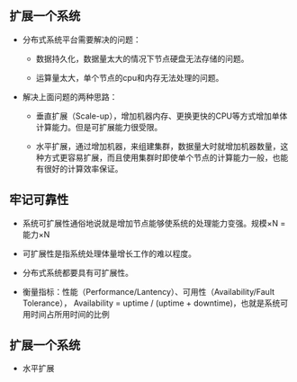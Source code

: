 ## 扩展一个系统

- 分布式系统平台需要解决的问题：

    - 数据持久化，数据量太大的情况下节点硬盘无法存储的问题。

    - 运算量太大，单个节点的cpu和内存无法处理的问题。

- 解决上面问题的两种思路：

    - 垂直扩展（Scale-up），增加机器内存、更换更快的CPU等方式增加单体计算能力。但是可扩展能力很受限。

    - 水平扩展，通过增加机器，来组建集群，数据量大时就增加机器数量，这种方式更容易扩展，而且使用集群时即使单个节点的计算能力一般，也能有很好的计算效率保证。

## 牢记可靠性

- 系统可扩展性通俗地说就是增加节点能够使系统的处理能力变强。规模×N = 能力×N

- 可扩展性是指系统处理体量增长工作的难以程度。

- 分布式系统都要具有可扩展性。

- 衡量指标：性能（Performance/Lantency）、可用性（Availability/Fault Tolerance）， Availability = uptime / (uptime + downtime)，也就是系统可用时间占所用时间的比例

## 扩展一个系统

- 水平扩展